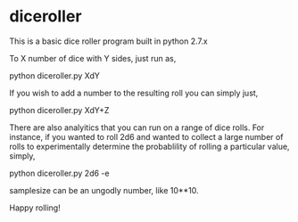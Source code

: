 # diceroller

This is a basic dice roller program built in python 2.7.x

To X number of dice with Y sides, just run as,

python diceroller.py XdY

If you wish to add a number to the resulting roll you can simply just,

python diceroller.py XdY+Z


There are also analyitics that you can run on a range of dice rolls.
For instance, if you wanted to roll 2d6 and wanted to collect a large number of rolls to experimentally determine the probablility of rolling a particular value, simply,

python diceroller.py 2d6 -e <samplesize>

samplesize can be an ungodly number, like 10**10.

Happy rolling!
